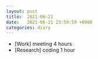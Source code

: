 ```yaml
---
layout: post
title:  2021-06-21
date:   2021-06-21 23:59:59 +0900
categories: diary
---
```


- [Work] meeting 4 hours
- [Research] coding 1 hour
